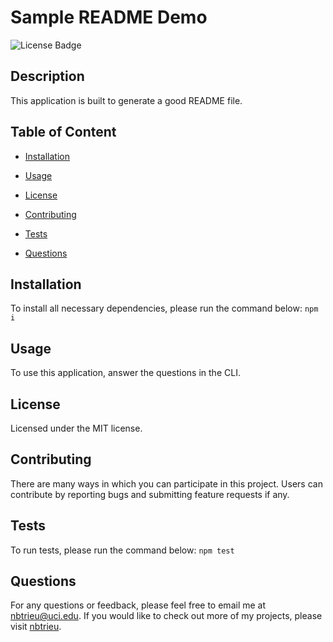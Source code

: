 # Sample README Demo
![License Badge](https://img.shields.io/badge/license-MIT-success)

## Description

This application is built to generate a good README file.   


## Table of Content

* [Installation](#installation)

* [Usage](#usage)

* [License](#license)

* [Contributing](#contributing)

* [Tests](#tests)

* [Questions](#questions)   


## Installation

To install all necessary dependencies, please run the command below:
``npm i``


## Usage

To use this application, answer the questions in the CLI.

## License
    
Licensed under the MIT license.    


## Contributing

There are many ways in which you can participate in this project.
Users can contribute by reporting bugs and submitting feature requests if any.   


## Tests

To run tests, please run the command below:
``npm test``    


## Questions

For any questions or feedback, please feel free to email me at nbtrieu@uci.edu.
If you would like to check out more of my projects, please visit [nbtrieu](https://github.com/nbtrieu).

